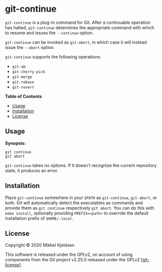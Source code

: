 # git-continue

`git-continue` is a plug-in command for Git. After a continuable operation has
halted, `git-continue` determines the appropriate command with which to resume
and issues the `--continue` option.

`git-continue` can be invoked as `git-abort`, in which case it will instead
issue the `--abort` option.

`git-continue` supports the following operations:

- `git-am`
- `git-cherry-pick`
- `git-merge`
- `git-rebase`
- `git-revert`

**Table of Contents**

* [Usage](#usage)
* [Installation](#installation)
* [License](#license)

## Usage

**Synopsis:**

    git continue
    git abort

`git-continue` takes no options. If it doesn't recognize the current repository
state, it produces an error.

## Installation

Place `git-continue` somewhere in your `$PATH` as `git-continue`, `git-abort`,
or both. Git will automatically detect the executables as commands and provide
them as `git continue` respectively `git abort`. You can do this with `make
install`, optionally providing `PREFIX=<path>` to override the default
installation prefix of `$HOME/.local`.

## License

Copyright &copy; 2020 Mikkel Kjeldsen

This software is released under the GPLv2, on account of using components from
the Git project v2.25.0 released under the GPLv2 [[git-license]].

[git-license]: https://git.kernel.org/pub/scm/git/git.git/ "Official Git project repository"
